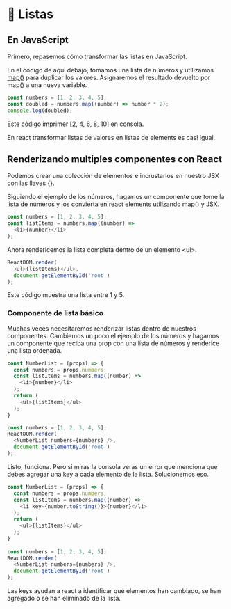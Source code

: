 # 📝 Listas

## En JavaScript

Primero, repasemos cómo transformar las listas en JavaScript.

En el código de aquí debajo, tomamos una lista de números y utilizamos [map\(\)](https://developer.mozilla.org/es/docs/Web/JavaScript/Referencia/Objetos_globales/Array/map) para duplicar los valores. Asignaremos el resultado devuelto por map\(\) a una nueva variable.

```javascript
const numbers = [1, 2, 3, 4, 5];
const doubled = numbers.map((number) => number * 2);
console.log(doubled);
```

Este código imprimer \[2, 4, 6, 8, 10\] en consola.

En react transformar listas de valores en listas de elements es casi igual.

## Renderizando multiples componentes con React

Podemos crear una colección de elementos e incrustarlos en nuestro JSX con las llaves {}.

Siguiendo el ejemplo de los números, hagamos un componente que tome la lista de números y los convierta en react elements utilizando map\(\) y JSX.

```javascript
const numbers = [1, 2, 3, 4, 5];
const listItems = numbers.map((number) =>
  <li>{number}</li>
);
```

Ahora rendericemos la lista completa dentro de un elemento &lt;ul&gt;.

```javascript
ReactDOM.render(
  <ul>{listItems}</ul>,
  document.getElementById('root')
);
```

Este código muestra una lista entre 1 y 5.

### Componente de lista básico

Muchas veces necesitaremos renderizar listas dentro de nuestros componentes. Cambiemos un poco el ejemplo de los números y hagamos un componente que reciba una prop con una lista de números y renderice una lista ordenada.

```javascript
const NumberList = (props) => {
  const numbers = props.numbers;
  const listItems = numbers.map((number) =>
    <li>{number}</li>
  );
  return (
    <ul>{listItems}</ul>
  );
}

const numbers = [1, 2, 3, 4, 5];
ReactDOM.render(
  <NumberList numbers={numbers} />,
  document.getElementById('root')
);
```

Listo, funciona. Pero si miras la consola veras un error que menciona que debes agregar una key a cada elemento de la lista. Solucionemos eso.

```javascript
const NumberList = (props) => {
  const numbers = props.numbers;
  const listItems = numbers.map((number) =>
    <li key={number.toString()}>{number}</li>
  );
  return (
    <ul>{listItems}</ul>
  );
}
​
const numbers = [1, 2, 3, 4, 5];
ReactDOM.render(
  <NumberList numbers={numbers} />,
  document.getElementById('root')
);
```

Las keys ayudan a react a identificar qué elementos han cambiado, se han agregado o se han eliminado de la lista.



